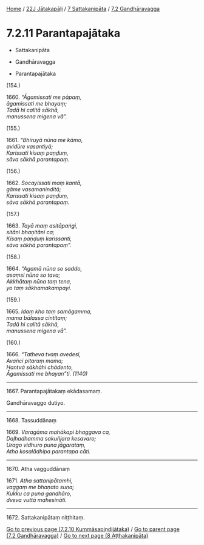 
[Home](/) / [22J Jātakapāḷi](../../../22J.md) / [7 Sattakanipāta](../../7.md) / [7.2 Gandhāravagga](../7.2.md)

# 7.2.11 Parantapajātaka

* Sattakanipāta

* Gandhāravagga

* Parantapajātaka

(154.)

1660\. _“Āgamissati me pāpaṃ,_  
_āgamissati me bhayaṃ;_  
_Tadā hi calitā sākhā,_  
_manussena migena vā”._  


(155.)

1661\. _“Bhīruyā nūna me kāmo,_  
_avidūre vasantiyā;_  
_Karissati kisaṃ paṇḍuṃ,_  
_sāva sākhā parantapaṃ._  


(156.)

1662\. _Socayissati maṃ kantā,_  
_gāme vasamaninditā;_  
_Karissati kisaṃ paṇḍuṃ,_  
_sāva sākhā parantapaṃ._  


(157.)

1663\. _Tayā maṃ asitāpaṅgi,_  
_sitāni bhaṇitāni ca;_  
_Kisaṃ paṇḍuṃ karissanti,_  
_sāva sākhā parantapaṃ”._  


(158.)

1664\. _“Agamā nūna so saddo,_  
_asaṃsi nūna so tava;_  
_Akkhātaṃ nūna taṃ tena,_  
_yo taṃ sākhamakampayi._  


(159.)

1665\. _Idaṃ kho taṃ samāgamma,_  
_mama bālassa cintitaṃ;_  
_Tadā hi calitā sākhā,_  
_manussena migena vā”._  


(160.)

1666\. _“Tatheva tvaṃ avedesi,_  
_Avañci pitaraṃ mama;_  
_Hantvā sākhāhi chādento,_  
_Āgamissati me bhayan”ti. (1140)_  


---

1667\. Parantapajātakaṃ ekādasamaṃ.

  
Gandhāravaggo dutiyo.



---

1668\. Tassuddānaṃ



1669\. _Varagāma mahākapi bhaggava ca,_  
_Daḷhadhamma sakuñjara kesavaro;_  
_Urago vidhuro puna jāgarataṃ,_  
_Atha kosalādhipa parantapa cāti._  


---

1670\. Atha vagguddānaṃ



1671\. _Atha sattanipātamhi,_  
_vaggaṃ me bhaṇato suṇa;_  
_Kukku ca puna gandhāro,_  
_dveva vuttā mahesināti._  


---

1672\. Sattakanipātaṃ niṭṭhitaṃ.



[Go to previous page (7.2.10 Kummāsapiṇḍijātaka)](7.2.10.md) / [Go to parent page (7.2 Gandhāravagga)](../7.2.md) / [Go to next page (8 Aṭṭhakanipāta)](../../8.md)



